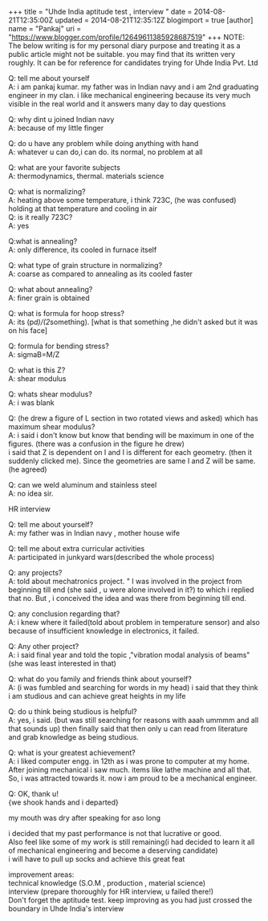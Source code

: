 +++
title = "Uhde India aptitude test , interview "
date = 2014-08-21T12:35:00Z
updated = 2014-08-21T12:35:12Z
blogimport = true 
[author]
	name = "Pankaj"
	uri = "https://www.blogger.com/profile/12649611385928687519"
+++
 NOTE:  
The below writing is for my personal diary purpose and treating it as a public article might not be suitable. you may find that its written very roughly. It can be for reference for candidates trying for Uhde India Pvt. Ltd  
  
  
Q: tell me about yourself  
A: i am pankaj kumar. my father was in Indian navy and i am 2nd graduating engineer in my clan. i like mechanical engineering because its very much visible in the real world and it answers many day to day questions  
  
Q: why dint u joined Indian navy  
A: because of my little finger  
  
Q: do u have any problem while doing anything with hand  
A: whatever u can do,i can do. its normal, no problem at all  
  
Q: what are your favorite subjects  
A: thermodynamics, thermal. materials science  
  
Q: what is normalizing?  
A: heating above some temperature, i think 723C, (he was confused) holding at that temperature and cooling in air  
Q: is it really 723C?  
A: yes  
  
Q:what is annealing?  
A: only difference, its cooled in furnace itself  
  
Q: what type of grain structure in normalizing?  
A: coarse as compared to annealing as its cooled faster  
  
Q: what about annealing?  
A: finer grain is obtained  
  
Q: what is formula for hoop stress?  
A: its (p*d)/(2*something). [what is that something ,he didn't asked but it was on his face]  
  
Q: formula for bending stress?  
A: sigmaB=M/Z  
  
Q: what is this Z?  
A: shear modulus  
  
Q: whats shear modulus?  
A: i was blank  
  
Q: (he drew a figure of L section in two rotated views and asked) which has maximum shear modulus?  
A: i said i don't know but know that bending will be maximum in one of the figures. (there was a confusion in the figure he drew)  
 i said that Z is dependent on I and I is different for each geometry. (then it suddenly clicked me). Since the geometries are same I and Z will be same. (he agreed)  
  
Q: can we weld aluminum and stainless steel  
A: no idea sir.  
  
  
  
  
  
  
  
HR interview  
  
  
  
  
  
  
  
  
Q: tell me about yourself?  
A: my father was in Indian navy , mother house wife  
  
Q: tell me about extra curricular activities  
A: participated in junkyard wars(described the whole process)  
  
Q: any projects?  
A: told about mechatronics project. " I was involved in the project from beginning till end (she said , u were alone involved in it?) to which i replied that no. But , i conceived the idea and was there from beginning till end.  
  
Q: any conclusion regarding that?  
A: i knew where it failed(told about problem in temperature sensor) and also because of insufficient knowledge in electronics, it failed.  
  
Q: Any other project?  
A: i said final year and told the topic ,"vibration modal analysis of beams"(she was least interested in that)  
  
Q: what do you family and friends think about yourself?  
A: (i was fumbled and searching for words in my head) i said that they think i am studious and can achieve great heights in my life  
  
Q: do u think being studious is helpful?  
A: yes, i said. (but was still searching for reasons with aaah ummmm and all that sounds up) then finally said that then only u can read from literature and grab knowledge as being studious.  
  
Q: what is your greatest achievement?  
A: i liked computer engg. in 12th as i was prone to computer at my home. After joining mechanical i saw much. items like lathe machine and all that. So, i was attracted towards it. now i am proud to be a mechanical engineer.  
  
Q: OK, thank u!  
{we shook hands and i departed}  
  
my mouth was dry after speaking for aso long  
  
i decided that my past performance is not that lucrative or good.  
Also feel like some of my work is still remaining(i had decided to learn it all of mechanical engineering and become a deserving candidate)  
i will have to pull up socks and achieve this great feat  
  
improvement areas:  
technical knowledge (S.O.M , production , material science)  
interview (prepare thoroughly for HR interview, u failed there!)  
Don't forget the aptitude test. keep improving as you had just crossed the boundary in Uhde India's interview 